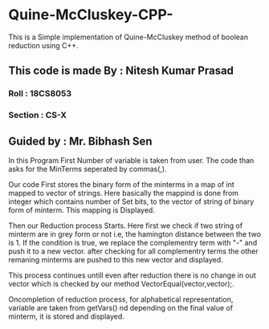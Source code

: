 # Quine-McCluskey-CPP-
This is a Simple implementation of Quine-McCluskey method of boolean reduction using C++.

## This code is made By : Nitesh Kumar Prasad
### Roll : 18CS8053
### Section : CS-X
## Guided by : Mr. Bibhash Sen

In this Program First Number of variable is taken from user.
The code than asks for the MinTerms seperated by commas(,).

Our code First stores the binary form of the minterms in a map of int mapped to vector of strings.
Here basically the mappind is done from integer which contains number of Set bits, to the vector of 
string of binary form of minterm. This mapping is Displayed.

Then our Reduction process Starts.
Here first we check if two string of minterm are in grey form or not i.e, the hamington distance between 
the two is 1. If the condition is true, we replace the complementry term with "-" and push it to a new vector.
after checking for all complementry terms the other remaning minterms are pushed to this new vector and displayed.

This process continues untill even after reduction there is no change in out vector which is checked by our method
VectorEqual(vector<string>,vector<string>);.
  
 Oncompletion of reduction process, for alphabetical representation, variable are taken from getVars() nd depending 
 on the final value of minterm, it is stored and displayed.
